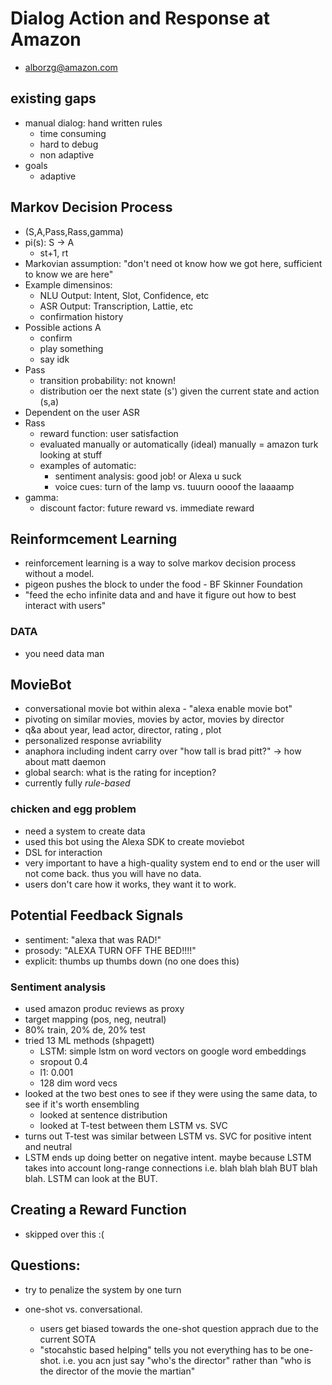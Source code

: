 # Dialog Action and Response at Amazon

+ alborzg@amazon.com

## existing gaps
+ manual dialog: hand written rules
  + time consuming
  + hard to debug
  + non adaptive
+ goals 
  + adaptive

## Markov Decision Process

+ (S,A,Pass,Rass,gamma)
+ pi(s): S -> A
  + st+1, rt
+ Markovian assumption: "don't need ot know how we got here, sufficient to know we are here"
+ Example dimensinos:
  + NLU Output: Intent, Slot, Confidence, etc
  + ASR Output: Transcription, Lattie, etc
  + confirmation history
+ Possible actions A
  + confirm
  + play something
  + say idk
+ Pass
  + transition probability: not known!
  + distribution oer the next state (s') given the current state and action (s,a)
+ Dependent on the user ASR
+ Rass
  + reward function: user satisfaction
  + evaluated manually or automatically (ideal) manually = amazon turk looking at stuff
  + examples of automatic: 
    + sentiment analysis: good job! or Alexa u suck
    + voice cues: turn of the lamp vs. tuuurn oooof the laaaamp
+ gamma:
  + discount factor: future reward vs. immediate reward

## Reinformcement Learning

+ reinforcement learning is a way to solve markov decision process without a model.
+ pigeon pushes the block to under the food - BF Skinner Foundation
+ "feed the echo infinite data and and have it figure out how to best interact with users"

### DATA

+ you need data man

## MovieBot

+ conversational movie bot within alexa - "alexa enable movie bot"
+ pivoting on similar movies, movies by actor, movies by director
+ q&a about year, lead actor, director, rating , plot
+ personalized response avriability
+ anaphora including indent carry over "how tall is brad pitt?" -> how about matt daemon
+ global search: what is the rating for inception?
+ currently fully *rule-based*

### chicken and egg problem

+ need a system to create data
+ used this bot using the Alexa SDK to create moviebot
+ DSL for interaction
+ very important to have a high-quality system end to end or the user will not come back. thus you will have no data.
+ users don't care how it works, they want it to work.

## Potential Feedback Signals

+ sentiment: "alexa that was RAD!"
+ prosody: "ALEXA TURN OFF THE BED!!!!"
+ explicit: thumbs up thumbs down (no one does this)

### Sentiment analysis

+ used amazon produc reviews as proxy
+ target mapping (pos, neg, neutral)
+ 80% train, 20% de, 20% test
+ tried 13 ML methods (shpagett)
  + LSTM: simple lstm on word vectors on google word embeddings
  + sropout 0.4
  + l1: 0.001
  + 128 dim word vecs
+ looked at the two best ones to see if they were using the same data, to see if it's worth ensembling
  + looked at sentence distribution
  + looked at T-test between them LSTM vs. SVC
+ turns out T-test was similar between LSTM vs. SVC for positive intent and neutral
+ LSTM ends up doing better on negative intent. maybe because LSTM takes into account long-range connections i.e. blah blah blah BUT blah blah. LSTM can look at the BUT.

## Creating a Reward Function

+  skipped over this :(

## Questions:

+ try to penalize the system by one turn

+ one-shot vs. conversational.
  + users get biased towards the one-shot question apprach due to the current SOTA
  + "stocahstic based helping" tells you not everything has to be one-shot. i.e. you acn just say "who's the director" rather than "who is the director of the movie the martian"

